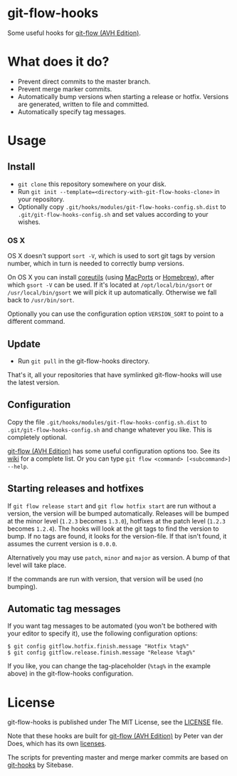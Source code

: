 git-flow-hooks
==============

Some useful hooks for [git-flow (AVH Edition)][1].

What does it do?
================

- Prevent direct commits to the master branch.
- Prevent merge marker commits.
- Automatically bump versions when starting a release or hotfix. Versions are generated, written to file and committed.
- Automatically specify tag messages.

Usage
=====

Install
-------

- `git clone` this repository somewhere on your disk.
- Run `git init --template=<directory-with-git-flow-hooks-clone>` in your repository.
- Optionally copy `.git/hooks/modules/git-flow-hooks-config.sh.dist` to `.git/git-flow-hooks-config.sh` and set values according to your wishes.

### OS X

OS X doesn't support `sort -V`, which is used to sort git tags by version number, which in turn is needed to correctly bump versions.

On OS X you can install [coreutils][6] (using [MacPorts][7] or [Homebrew][8]), after which `gsort -V` can be used. If it's located at `/opt/local/bin/gsort` or `/usr/local/bin/gsort` we will pick it up automatically. Otherwise we fall back to `/usr/bin/sort`.

Optionally you can use the configuration option `VERSION_SORT` to point to a different command.

Update
------

- Run `git pull` in the git-flow-hooks directory.

That's it, all your repositories that have symlinked git-flow-hooks will use the latest version.

Configuration
-------------

Copy the file `.git/hooks/modules/git-flow-hooks-config.sh.dist` to `.git/git-flow-hooks-config.sh` and change whatever you like. This is completely optional.

[git-flow (AVH Edition)][1] has some useful configuration options too. See its [wiki][5] for a complete list.
Or you can type `git flow <command> [<subcommand>] --help`.

Starting releases and hotfixes
------------------------------

If `git flow release start` and `git flow hotfix start` are run without a version, the version will be bumped automatically. Releases will be bumped at the minor level (`1.2.3` becomes `1.3.0`), hotfixes at the patch level (`1.2.3` becomes `1.2.4`). The hooks will look at the git tags to find the version to bump. If no tags are found, it looks for the version-file. If that isn't found, it assumes the current version is `0.0.0`.

Alternatively you may use `patch`, `minor` and `major` as version. A bump of that level will take place.

If the commands are run with version, that version will be used (no bumping).

Automatic tag messages
----------------------

If you want tag messages to be automated (you won't be bothered with your editor to specify it), use the following configuration options:

    $ git config gitflow.hotfix.finish.message "Hotfix %tag%"
    $ git config gitflow.release.finish.message "Release %tag%"

If you like, you can change the tag-placeholder (`%tag%` in the example above) in the git-flow-hooks configuration.

License
=======

git-flow-hooks is published under The MIT License, see the [LICENSE][2] file.

Note that these hooks are built for [git-flow (AVH Edition)][1] by Peter van der Does, which has its own [licenses][3].

The scripts for preventing master and merge marker commits are based on [git-hooks][4] by Sitebase.

[1]: https://github.com/petervanderdoes/gitflow
[2]: https://github.com/jaspernbrouwer/git-flow-hooks/blob/master/LICENSE
[3]: https://github.com/petervanderdoes/gitflow/blob/master/LICENSE
[4]: https://github.com/Sitebase/git-hooks
[5]: https://github.com/petervanderdoes/gitflow/wiki/Reference:-Configuration
[6]: http://www.gnu.org/software/coreutils
[7]: http://www.macports.org/
[8]: http://brew.sh/

